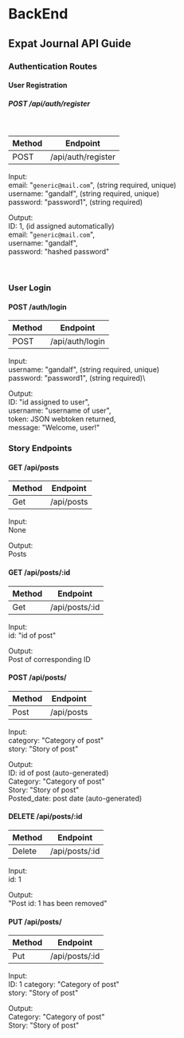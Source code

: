 # BackEnd

## Expat Journal API Guide

### Authentication Routes

#### User Registration

##### POST /api/auth/register

<br/>

| Method |      Endpoint      |
|--------|--------------------|
|  POST  | /api/auth/register |

Input:\
email: "`generic@mail.com`", (string required, unique)\
username: "gandalf", (string required, unique)\
password: "password1", (string required)

Output:\
ID: 1, (id assigned automatically)\
email: "`generic@mail.com`",\
username: "gandalf",\
password: "hashed password"

<br/>

### User Login

#### POST /auth/login


| Method |      Endpoint      |
|--------|--------------------|
|  POST  |  /api/auth/login   |


Input:\
username: "gandalf", (string required, unique)\
password: "password1", (string required)\

Output:\
ID: "id assigned to user",\
username: "username of user",\
token: JSON webtoken returned,\
message: "Welcome, user!"

### Story Endpoints

#### GET /api/posts


| Method |      Endpoint      |
|--------|--------------------|
|  Get   |    /api/posts      |


Input:\
None

Output:\
Posts

#### GET /api/posts/:id


| Method |      Endpoint      |
|--------|--------------------|
|  Get   |   /api/posts/:id   |


Input:\
id: "id of post"

Output:\
Post of corresponding ID

#### POST /api/posts/


| Method |      Endpoint      |
|--------|--------------------|
|  Post  |     /api/posts     |


Input:\
category: "Category of post"\
story: "Story of post"

Output:\
ID: id of post (auto-generated)\
Category: "Category of post"\
Story: "Story of post"\
Posted_date: post date (auto-generated)

#### DELETE /api/posts/:id


| Method |      Endpoint      |
|--------|--------------------|
| Delete |   /api/posts/:id   |


Input:\
id: 1

Output:\
"Post id: 1 has been removed"

#### PUT /api/posts/


| Method |      Endpoint      |
|--------|--------------------|
|  Put   |   /api/posts/:id   |


Input:\
ID: 1
category: "Category of post"\
story: "Story of post"

Output:\
Category: "Category of post"\
Story: "Story of post"



